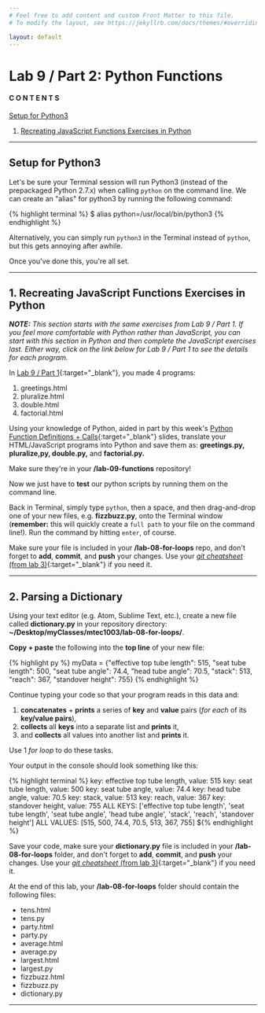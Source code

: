```yaml
---
# Feel free to add content and custom Front Matter to this file.
# To modify the layout, see https://jekyllrb.com/docs/themes/#overriding-theme-defaults

layout: default
---
```


<script src="https://cdn.mathjax.org/mathjax/latest/MathJax.js?config=TeX-AMS-MML_HTMLorMML" type="text/javascript"></script>
<!-- http://www.iangoodfellow.com/blog/jekyll/markdown/tex/2016/11/07/latex-in-markdown.html -->

# Lab 9 / Part 2: Python Functions   

#### C O N T E N T S  
<a href="#setup">Setup for Python3</a>  
1. <a href="#js-stuff">Recreating JavaScript Functions Exercises in Python</a>  

* * *

<a id="setup"></a>
## Setup for Python3   

Let's be sure your Terminal session will run Python3 (instead of the prepackaged Python 2.7.x) when calling `python` on the command line. We can create an "alias" for python3 by running the following command:  

  {% highlight terminal %}
  $ alias python=/usr/local/bin/python3 {% endhighlight %}

Alternatively, you can simply run `python3` in the Terminal instead of `python`, but this gets annoying after awhile.  

Once you've done this, you're all set.  

* * *  

<a id="js-stuff"></a>
## 1. Recreating JavaScript Functions Exercises in Python    

_**NOTE:** This section starts with the same exercises from Lab 9 / Part 1. If you feel more comfortable with Python rather than JavaScript, you can start with this section in Python and then complete the JavaScript exercises last. Either way, click on the link below for Lab 9 / Part 1 to see the details for each program._  

In [Lab 9 / Part 1](/Goldford-MTEC1003-OL04/labs/09/lab-09-part1-js-functions.html){:target="_blank"}, you made 4 programs:  

  1. greetings.html  
  2. pluralize.html  
  3. double.html  
  4. factorial.html

Using your knowledge of Python, aided in part by this week's [Python Function Definitions + Calls](https://einbahnstrasse.github.io/MTEC1003-OL04-slides/slides/functions.tutorial.v01/#/){:target="_blank"} slides, translate your HTML/JavaScript programs into Python and save them as: **greetings.py, pluralize,py, double.py,** and **factorial.py.**  

Make sure they're in your **/lab-09-functions** repository!

Now we just have to **test** our python scripts by running them on the command line.

Back in Terminal, simply type `python`, then a space, and then drag-and-drop one of your new files, e.g. **fizzbuzz.py**, onto the Terminal window (**remember:** this will quickly create a `full path` to your file on the command line!). Run the command by hitting `enter`, of course.

Make sure your file is included in your **/lab-08-for-loops** repo, and don't forget to **add**, **commit**, and **push** your changes. Use your [_git cheatsheet_ (from lab 3)](/Goldford-MTEC1003-OL04/labs/03/lab-03-git-intro.html){:target="_blank"} if you need it.  

* * *   

<a id="dictionary"></a>
## 2. Parsing a Dictionary  

Using your text editor (e.g. Atom, Sublime Text, etc.), create a new file called **dictionary.py** in your repository directory: **~/Desktop/myClasses/mtec1003/lab-08-for-loops/**.  

**Copy + paste** the following into the **top line** of your new file:  

  {% highlight py %} myData = {"effective top tube length": 515, "seat tube length": 500, "seat tube angle": 74.4, "head tube angle": 70.5, "stack": 513, "reach": 367, "standover height": 755} {% endhighlight %}

Continue typing your code so that your program reads in this data and:
  1. **concatenates** + **prints** a series of **key** and **value** pairs (_for each_ of its **key/value pairs**),  
  2. **collects** all **keys** into a separate list and **prints** it,  
  3. and **collects** all values into another list and **prints** it.  

Use 1 _for loop_ to do these tasks.  

Your output in the console should look something like this:  

  {% highlight terminal %}
  key: effective top tube length, value: 515
  key: seat tube length, value: 500
  key: seat tube angle, value: 74.4
  key: head tube angle, value: 70.5
  key: stack, value: 513
  key: reach, value: 367
  key: standover height, value: 755
  ALL KEYS: ['effective top tube length', 'seat tube length', 'seat tube angle', 'head tube angle', 'stack', 'reach', 'standover height']
  ALL VALUES: [515, 500, 74.4, 70.5, 513, 367, 755]
  ${% endhighlight %}

Save your code, make sure your **dictionary.py** file is included in your **/lab-08-for-loops** folder, and don't forget to **add**, **commit**, and **push** your changes. Use your [_git cheatsheet_ (from lab 3)](/Goldford-MTEC1003-OL04/labs/03/lab-03-git-intro.html){:target="_blank"} if you need it.  

At the end of this lab, your **/lab-08-for-loops** folder should contain the following files:  
  * tens.html  
  * tens.py  
  * party.html  
  * party.py  
  * average.html  
  * average.py  
  * largest.html  
  * largest.py  
  * fizzbuzz.html  
  * fizzbuzz.py  
  * dictionary.py  

* * *
